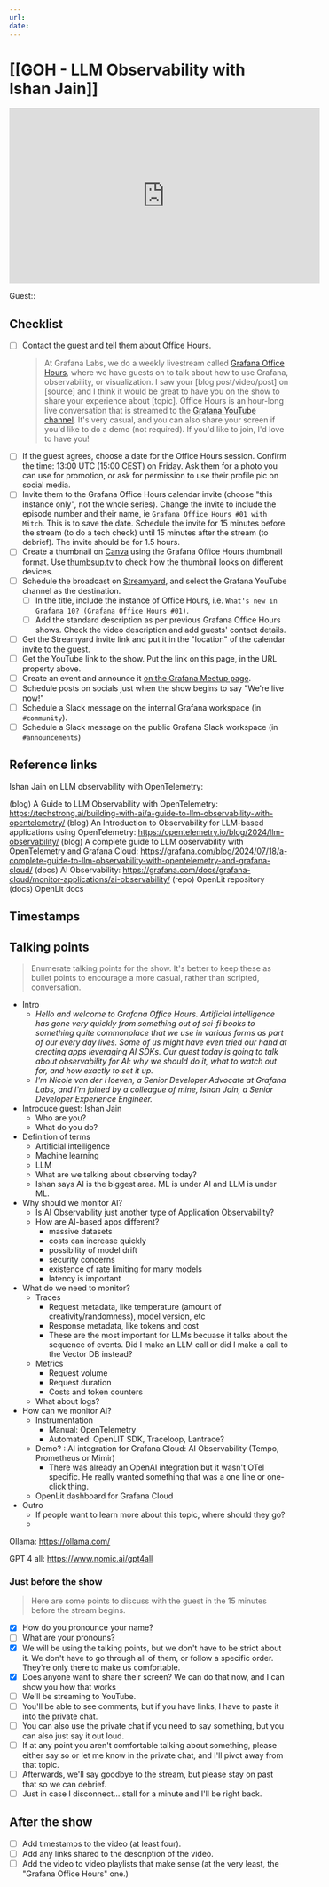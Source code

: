 ```yaml
---
url:
date: 
---
```

# [[GOH - LLM Observability with Ishan Jain]]

<iframe width="560" height="315" src="https://www.youtube.com/embed/" title="YouTube video player" frameborder="0" allow="accelerometer; autoplay; clipboard-write; encrypted-media; gyroscope; picture-in-picture" allowfullscreen></iframe>

Guest:: 

## Checklist

- [ ] Contact the guest and tell them about Office Hours.
	> At Grafana Labs, we do a weekly livestream called [Grafana Office Hours](https://www.youtube.com/watch?v=uk7NoagbJ28&list=PLDGkOdUX1Ujrrse-cdj20RRah9hyHdxBu), where we have guests on to talk about how to use Grafana, observability, or visualization. I saw your [blog post/video/post] on [source] and I think it would be great to have you on the show to share your experience about [topic].
	Office Hours is an hour-long live conversation that is streamed to the [Grafana YouTube channel](https://youtube.com/@grafana). It's very casual, and you can also share your screen if you'd like to do a demo (not required). If you'd like to join, I'd love to have you! 
- [ ] If the guest agrees, choose a date for the Office Hours session. Confirm the time: 13:00 UTC (15:00 CEST) on Friday. Ask them for a photo you can use for promotion, or ask for permission to use their profile pic on social media.
- [ ] Invite them to the Grafana Office Hours calendar invite (choose "this instance only", not the whole series). Change the invite to include the episode number and their name, ie `Grafana Office Hours #01 with Mitch`. This is to save the date. Schedule the invite for 15 minutes before the stream (to do a tech check) until 15 minutes after the stream (to debrief). The invite should be for 1.5 hours.
- [ ] Create a thumbnail on [Canva](https://canva.com) using the Grafana Office Hours thumbnail format. Use [thumbsup.tv](https://thumbsup.tv) to check how the thumbnail looks on different devices.
- [ ] Schedule the broadcast on [Streamyard](https://streamyard.com), and select the Grafana YouTube channel as the destination.
	- [ ] In the title, include the instance of Office Hours, i.e. `What's new in Grafana 10? (Grafana Office Hours #01)`.
	- [ ] Add the standard description as per previous Grafana Office Hours shows. Check the video description and add guests' contact details.
- [ ] Get the Streamyard invite link and put it in the "location" of the calendar invite to the guest.
- [ ] Get the YouTube link to the show. Put the link on this page, in the URL property above.
- [ ] Create an event and announce it [on the Grafana Meetup page](https://www.meetup.com/grafana-friends-virtual-meetup-group/).
- [ ] Schedule posts on socials just when the show begins to say "We're live now!"
- [ ] Schedule a Slack message on the internal Grafana workspace (in `#community`).
- [ ] Schedule a Slack message on the public Grafana Slack workspace (in `#announcements`)

## Reference links


Ishan Jain on LLM observability with OpenTelemetry: 

(blog) A Guide to LLM Observability with OpenTelemetry: https://techstrong.ai/building-with-ai/a-guide-to-llm-observability-with-opentelemetry/
(blog) An Introduction to Observability for LLM-based applications using OpenTelemetry: https://opentelemetry.io/blog/2024/llm-observability/
(blog) A complete guide to LLM observability with OpenTelemetry and Grafana Cloud:  https://grafana.com/blog/2024/07/18/a-complete-guide-to-llm-observability-with-opentelemetry-and-grafana-cloud/
(docs) AI Observability: https://grafana.com/docs/grafana-cloud/monitor-applications/ai-observability/
(repo) OpenLit repository
(docs) OpenLit docs

## Timestamps



## Talking points

> Enumerate talking points for the show. It's better to keep these as bullet points to encourage a more casual, rather than scripted, conversation.

- Intro
	- *Hello and welcome to Grafana Office Hours. Artificial intelligence has gone very quickly from something out of sci-fi books to something quite commonplace that we use in various forms as part of our every day lives. Some of us might have even tried our hand at creating apps leveraging AI SDKs. Our guest today is going to talk about observability for AI: why we should do it, what to watch out for, and how exactly to set it up.*
	- *I'm Nicole van der Hoeven, a Senior Developer Advocate at Grafana Labs, and I'm joined by a colleague of mine, Ishan Jain, a Senior Developer Experience Engineer.*
- Introduce guest: Ishan Jain
	- Who are you?
	- What do you do?
- Definition of terms
	- Artificial intelligence
	- Machine learning
	- LLM
	- What are we talking about observing today?
	- Ishan says AI is the biggest area. ML is under AI and LLM is under ML. 
- Why should we monitor AI?
	- Is AI Observability just another type of Application Observability?
	- How are AI-based apps different?
		- massive datasets
		- costs can increase quickly
		- possibility of model drift
		- security concerns
		- existence of rate limiting for many models
		- latency is important
- What do we need to monitor?
	- Traces
		- Request metadata, like temperature (amount of creativity/randomness), model version, etc
		- Response metadata, like tokens and cost
		- These are the most important for LLMs becuase it talks about the sequence of events. Did I make an LLM call or did I make a call to the Vector DB instead?
	- Metrics
		- Request volume
		- Request duration
		- Costs and token counters
	- What about logs?
- How can we monitor AI?
	- Instrumentation
		- Manual: OpenTelemetry
		- Automated: OpenLIT SDK, Traceloop, Lantrace?
	- Demo? : AI integration for Grafana Cloud: AI Observability (Tempo, Prometheus or Mimir)
		- There was already an OpenAI integration but it wasn't OTel specific. He really wanted something that was a one line or one-click thing.
	- OpenLit dashboard for Grafana Cloud
- Outro
	- If people want to learn more about this topic, where should they go?
	- 


Ollama: https://ollama.com/

GPT 4 all: https://www.nomic.ai/gpt4all
### Just before the show

> Here are some points to discuss with the guest in the 15 minutes before the stream begins.

- [x] How do you pronounce your name?
- [ ] What are your pronouns?
- [x] We will be using the talking points, but we don't have to be strict about it. We don't have to go through all of them, or follow a specific order. They're only there to make us comfortable.
- [x] Does anyone want to share their screen? We can do that now, and I can show you how that works
- [ ] We'll be streaming to YouTube.
- [ ] You'll be able to see comments, but if you have links, I have to paste it into the private chat.
- [ ] You can also use the private chat if you need to say something, but you can also just say it out loud.
- [ ] If at any point you aren't comfortable talking about something, please either say so or let me know in the private chat, and I'll pivot away from that topic.
- [ ] Afterwards, we'll say goodbye to the stream, but please stay on past that so we can debrief.
- [ ] Just in case I disconnect... stall for a minute and I'll be right back.

## After the show

- [ ] Add timestamps to the video (at least four).
- [ ] Add any links shared to the description of the video.
- [ ] Add the video to video playlists that make sense (at the very least, the "Grafana Office Hours" one.)
